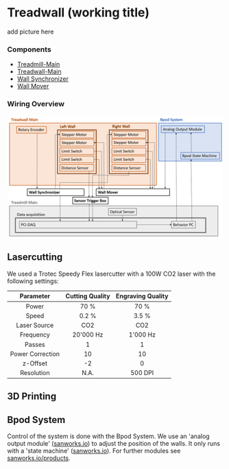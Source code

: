 # Treadwall (working title)

add picture here

### Components
- [Treadmill-Main](https://github.com/0815Phine/Treadwall/tree/main/Hardware/Treadmill%20Main)
- [Treadwall-Main](https://github.com/0815Phine/Treadwall/tree/main/Hardware/Treadwall%20Main)
- [Wall Synchronizer](https://github.com/0815Phine/Treadwall/tree/main/Hardware/Wall%20Synchronizer)
- [Wall Mover](https://github.com/0815Phine/Treadwall/tree/main/Hardware/Wall%20Mover)

### Wiring Overview
<p align="center">
  <img src="./images/Treadwall_Connections_Overview.png" width="800">
</p>

## Lasercutting
We used a Trotec Speedy Flex lasercutter with a 100W CO2 laser with the following settings:

| Parameter | Cutting Quality | Engraving Quality |
| :---: | :---: | :---: |
| Power | 70 % | 70 % |
| Speed | 0.2 % | 3.5 % |
| Laser Source | CO2 | CO2 |
| Frequency | 20'000 Hz | 1'000 Hz |
| Passes | 1 | 1 |
| Power Correction | 10 | 10 |
| z-Offset | -2 | 0 |
| Resolution | N.A. | 500 DPI |

## 3D Printing

## Bpod System
Control of the system is done with the Bpod System. We use an 'analog output module' ([sanworks.io](https://sanworks.io/shop/viewproduct?productID=1038)) to adjust the position of the walls. It only runs with a 'state machine' ([sanworks.io](https://sanworks.io/shop/viewproduct?productID=1036)). For further modules see [sanworks.io/products](https://sanworks.io/shop/products.php).
